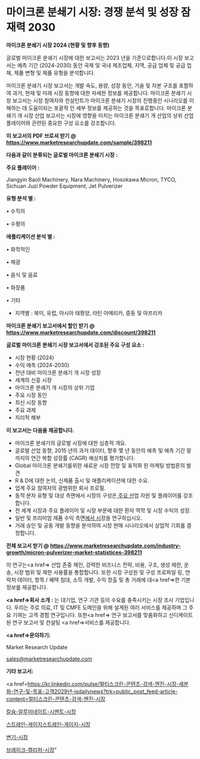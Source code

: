 # 마이크론 분쇄기 시장: 경쟁 분석 및 성장 잠재력 2030

<strong>마이크론 분쇄기 시장 2024 (현황 및 향후 동향)</strong>

글로벌 마이크론 분쇄기 시장에 대한 보고서는 2023 년을 기준으로합니다.이 시장 보고서는 예측 기간 (2024-2030) 동안 국제 및 국내 제조업체, 지역, 공급 업체 및 공급 업체, 제품 변형 및 제품 유형을 분석합니다.

마이크론 분쇄기 시장 보고서는 개발 속도, 용량, 성장 동인, 기술 및 자본 구조를 포함하여 과거, 현재 및 미래 시장 동향에 대한 자세한 정보를 제공합니다. 마이크론 분쇄기 시장 보고서는 시장 참여자와 컨설턴트가 마이크론 분쇄기 시장의 진행중인 시나리오를 이해하는 데 도움이되는 포괄적 인 세부 정보를 제공하는 것을 목표로합니다. 마이크론 분쇄기 개 시장 산업 보고서는 시장에 영향을 미치는 마이크론 분쇄기 개 산업의 상위 산업 플레이어와 관련된 중요한 구성 요소를 강조합니다.



<strong>이 보고서의 PDF 브로셔 받기 @ <a href=https://www.marketresearchupdate.com/sample/398211>https://www.marketresearchupdate.com/sample/398211</a></strong>



<strong>다음과 같이 분류되는 글로벌 마이크론 분쇄기 시장 :</strong>



<strong>주요 플레이어 :</strong>

Jiangyin Baoli Machinery, Nara Machinery, Hosokawa Micron, TYCO, Sichuan Juzi Powder Equipment, Jet Pulverizer



<strong>유형 분석 별 :</strong>

• 수직의

• 수평의



<strong>애플리케이션 분석 별 :</strong>

• 화학적인

• 채광

• 음식 및 음료

• 화장품

• 기타

<ul>
  <li>지역별 : 북미, 유럽, 아시아 태평양, 라틴 아메리카, 중동 및 아프리카</li>
</ul>


<strong>마이크론 분쇄기 보고서에서 할인 받기 @ <a href=https://www.marketresearchupdate.com/discount/398211>https://www.marketresearchupdate.com/discount/398211</a></strong>



<strong>글로벌 마이크론 분쇄기 시장 보고서에서 강조된 주요 구성 요소 :</strong>
<ul>
  <li>시장 현황 (2024)</li>
  <li>수익 예측 (2024-2030)</li>
  <li>전년 대비 마이크론 분쇄기 개 시장 성장</li>
  <li>세계의 신흥 시장</li>
  <li>마이크론 분쇄기 개 시장의 상위 기업</li>
  <li>주요 시장 동인</li>
  <li>최신 시장 동향</li>
  <li>주요 과제</li>
  <li>지리적 해부</li>
</ul>


<strong>이 보고서는 다음을 제공합니다.</strong>
<ul>
  <li>마이크론 분쇄기의 글로벌 시장에 대한 심층적 개요.</li>
  <li>글로벌 산업 동향, 2015 년의 과거 데이터, 향후 몇 년 동안의 예측 및 예측 기간 말까지의 연간 복합 성장률 (CAGR) 예상치를 평가합니다.</li>
  <li>Global 마이크론 분쇄기를위한 새로운 시장 전망 및 표적화 된 마케팅 방법론의 발견</li>
  <li>R &amp; D에 대한 논의, 신제품 출시 및 애플리케이션에 대한 수요.</li>
  <li>업계 주요 참여자의 광범위한 회사 프로필.</li>
  <li>동적 분자 유형 및 대상 측면에서 시장의 구성은<a href=> 주요 산</a>업 자원 및 플레이어를 강조합니다.</li>
  <li>전 세계 시장과 주요 플레이어 및 시장 부문에 대한 환자 역학 및 시장 수익의 성장.</li>
  <li>일반 및 프리미엄 제품 수익 측면<a href=>에서 시</a>장을 연구하십시오.</li>
  <li>거래 승인 및 공동 개발 동향을 분석하여 시장 판매 시나리오에서 상업적 기회를 결정합니다.</li>
</ul>



<strong>전체 보고서 받기 @ <a href=https://www.marketresearchupdate.com/industry-growth/micron-pulverizer-market-statistices-398211>https://www.marketresearchupdate.com/industry-growth/micron-pulverizer-market-statistices-398211</a></strong>

이 연구는<a href=> 산업 존중</a> 체인, 강력한 비즈니스 전략, 비용, 구조, 생성 제한, 운송, 시장 범위 및 제한 사용률을 통합합니다. 또한 시장 구성원 및 구성 프로파일 링, 연락처 데이터, 항목 / 혜택 침대, 소득 개발, 수익 창출 및 총 거래에 대<a href=>한 기본 </a>정보를 제공합니다.



<strong><a href=>회사 소</a>개 :</strong>
는 대기업, 연구 기관 등의 수요를 충족시키는 시장 조사 기업입니다. 우리는 주로 의료, IT 및 CMFE 도메인을 위해 설계된 여러 서비스를 제공하며 그 주요 기여는 고객 경험 연구입니다. 또한<a href=> 연구 보</a>고서를 맞춤화하고 신디케이트 된 연구 보고서 및 컨설팅 <a href=>서비스</a>를 제공합니다.



<strong><a href=>문의하기:</a></strong>

Market Research Update

sales@marketresearchupdate.com



<strong>기타 보고서:</strong>

<a href=https://kr.linkedin.com/pulse/멀티스크린-콘텐츠-검색-엔진-시장-세분화-연구-및-목표-고객2029년-isdailynews?trk=public_post_feed-article-content>멀티스크린-콘텐츠-검색-엔진-시장</a>

<a href=https://www.linkedin.com/pulse/칼슘-알루미네이트-시멘트-시장-현재-및-미래-성장-2029-survey-spotlight-pro-24-analysis/>칼슘-알루미네이트-시멘트-시장</a>

<a href=https://www.linkedin.com/pulse/스트레인-게이지스트레인-게이지-시장-세분화-연구-및-목표-고객2029년-jep5f/>스트레인-게이지스트레인-게이지-시장</a>

<a href=https://www.linkedin.com/pulse/변기-시장-세분화-연구-및-목표-고객2029년-analytics-avenue-adventures-24-ana-egp5f/>변기-시장</a>

<a href=https://www.linkedin.com/pulse/브레이크-캘리퍼-시장-동향-및-성장-전망-consumer-connection-compendium-ana-9lyic/>브레이크-캘리퍼-시장</a>"
